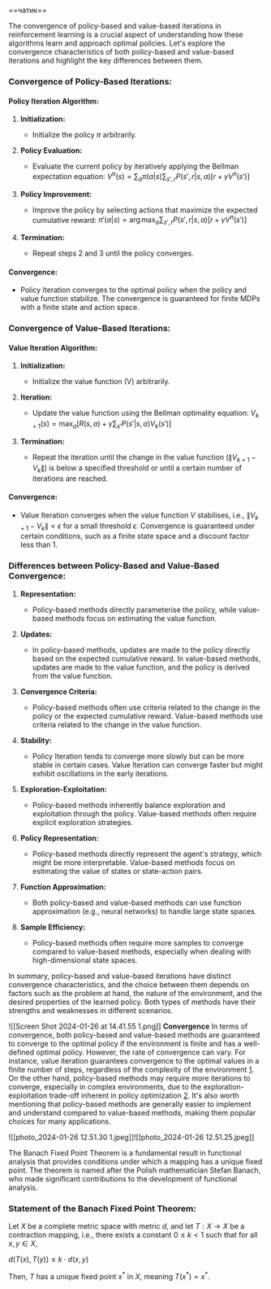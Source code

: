 ==чатик==

The convergence of policy-based and value-based iterations in reinforcement learning is a crucial aspect of understanding how these algorithms learn and approach optimal policies. Let's explore the convergence characteristics of both policy-based and value-based iterations and highlight the key differences between them.

### Convergence of Policy-Based Iterations:

#### Policy Iteration Algorithm:
1. **Initialization:**
   - Initialize the policy $\pi$ arbitrarily.

2. **Policy Evaluation:**
   - Evaluate the current policy by iteratively applying the Bellman expectation equation:
     $V^{\pi}(s) = \sum_a \pi(a|s) \sum_{s', r} P(s', r | s, a) [r + \gamma V^{\pi}(s')]$

3. **Policy Improvement:**
   - Improve the policy by selecting actions that maximize the expected cumulative reward:
     $\pi'(a|s) = \arg\max_a \sum_{s', r} P(s', r | s, a) [r + \gamma V^{\pi}(s')]$

4. **Termination:**
   - Repeat steps 2 and 3 until the policy converges.

#### Convergence:
- Policy Iteration converges to the optimal policy when the policy and value function stabilize. The convergence is guaranteed for finite MDPs with a finite state and action space.

### Convergence of Value-Based Iterations:

#### Value Iteration Algorithm:
1. **Initialization:**
   - Initialize the value function \(V\) arbitrarily.

2. **Iteration:**
   - Update the value function using the Bellman optimality equation:
     $V_{k+1}(s) = \max_a \left[ R(s, a) + \gamma \sum_{s'} P(s' | s, a) V_k(s') \right]$

3. **Termination:**
   - Repeat the iteration until the change in the value function $(\|V_{k+1} - V_k\|$) is below a specified threshold or until a certain number of iterations are reached.

#### Convergence:
- Value Iteration converges when the value function $V$ stabilises, i.e., $\|V_{k+1} - V_k\| < \epsilon$ for a small threshold $\epsilon$. Convergence is guaranteed under certain conditions, such as a finite state space and a discount factor less than 1.

### Differences between Policy-Based and Value-Based Convergence:

1. **Representation:**
   - Policy-based methods directly parameterise the policy, while value-based methods focus on estimating the value function.

2. **Updates:**
   - In policy-based methods, updates are made to the policy directly based on the expected cumulative reward. In value-based methods, updates are made to the value function, and the policy is derived from the value function.

3. **Convergence Criteria:**
   - Policy-based methods often use criteria related to the change in the policy or the expected cumulative reward. Value-based methods use criteria related to the change in the value function.

4. **Stability:**
   - Policy Iteration tends to converge more slowly but can be more stable in certain cases. Value Iteration can converge faster but might exhibit oscillations in the early iterations.

5. **Exploration-Exploitation:**
   - Policy-based methods inherently balance exploration and exploitation through the policy. Value-based methods often require explicit exploration strategies.

6. **Policy Representation:**
   - Policy-based methods directly represent the agent's strategy, which might be more interpretable. Value-based methods focus on estimating the value of states or state-action pairs.

7. **Function Approximation:**
   - Both policy-based and value-based methods can use function approximation (e.g., neural networks) to handle large state spaces.

8. **Sample Efficiency:**
   - Policy-based methods often require more samples to converge compared to value-based methods, especially when dealing with high-dimensional state spaces.

In summary, policy-based and value-based iterations have distinct convergence characteristics, and the choice between them depends on factors such as the problem at hand, the nature of the environment, and the desired properties of the learned policy. Both types of methods have their strengths and weaknesses in different scenarios.

![[Screen Shot 2024-01-26 at 14.41.55 1.png]]
**Convergence**
In terms of convergence, both policy-based and value-based methods are guaranteed to converge to the optimal policy if the environment is finite and has a well-defined optimal policy. However, the rate of convergence can vary. For instance, value iteration guarantees convergence to the optimal values in a finite number of steps, regardless of the complexity of the environment [1](https://www.baeldung.com/cs/ml-value-iteration-vs-policy-iteration). On the other hand, policy-based methods may require more iterations to converge, especially in complex environments, due to the exploration-exploitation trade-off inherent in policy optimization [2](https://stats.stackexchange.com/questions/407230/what-is-the-difference-between-policy-based-on-policy-value-based-off-policy).
It's also worth mentioning that policy-based methods are generally easier to implement and understand compared to value-based methods, making them popular choices for many applications.

![[photo_2024-01-26 12.51.30 1.jpeg]]![[photo_2024-01-26 12.51.25.jpeg]]

The Banach Fixed Point Theorem is a fundamental result in functional analysis that provides conditions under which a mapping has a unique fixed point. The theorem is named after the Polish mathematician Stefan Banach, who made significant contributions to the development of functional analysis.

### Statement of the Banach Fixed Point Theorem:

Let $X$ be a complete metric space with metric $d$, and let $T: X \rightarrow X$ be a contraction mapping, i.e., there exists a constant $0 \leq k < 1$ such that for all $x, y \in X$,

$d(T(x), T(y)) \leq k \cdot d(x, y)$

Then, $T$ has a unique fixed point $x^*$ in $X$, meaning $T(x^*) = x^*$.

